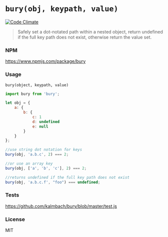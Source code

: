 # `bury(obj, keypath, value)`
[![Code Climate](https://codeclimate.com/github/kalmbach/bury.png)](https://codeclimate.com/github/kalmbach/bury)
> Safely set a dot-notated path within a nested object, return undefined if the full key path does not exist, otherwise return the value set.

### NPM

https://www.npmjs.com/package/bury

### Usage

`bury(object, keypath, value)`

```js
import bury from 'bury';

let obj = {
	a: {
		b: {
			c: 1
			d: undefined
			e: null
		}
	}
};

//use string dot notation for keys
bury(obj, 'a.b.c', 2) === 2;

//or use an array key
bury(obj, ['a', 'b', 'c'], 2) === 2;

//returns undefined if the full key path does not exist
bury(obj, 'a.b.c.f', "foo") === undefined;
```

### Tests

https://github.com/kalmbach/bury/blob/master/test.js

### License

MIT
